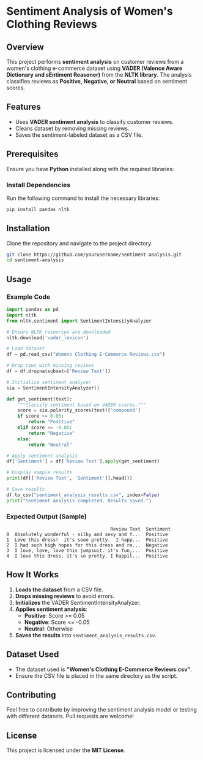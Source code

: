 # Sentiment Analysis of Women's Clothing Reviews

## Overview
This project performs **sentiment analysis** on customer reviews from a women's clothing e-commerce dataset using **VADER (Valence Aware Dictionary and sEntiment Reasoner)** from the **NLTK library**. The analysis classifies reviews as **Positive, Negative, or Neutral** based on sentiment scores.

## Features
- Uses **VADER sentiment analysis** to classify customer reviews.
- Cleans dataset by removing missing reviews.
- Saves the sentiment-labeled dataset as a CSV file.

## Prerequisites
Ensure you have **Python** installed along with the required libraries:

### Install Dependencies
Run the following command to install the necessary libraries:
```sh
pip install pandas nltk
```

## Installation
Clone the repository and navigate to the project directory:
```sh
git clone https://github.com/yourusername/sentiment-analysis.git
cd sentiment-analysis
```

## Usage
### Example Code
```python
import pandas as pd
import nltk
from nltk.sentiment import SentimentIntensityAnalyzer

# Ensure NLTK resources are downloaded
nltk.download('vader_lexicon')

# Load dataset
df = pd.read_csv("Womens Clothing E-Commerce Reviews.csv")

# Drop rows with missing reviews
df = df.dropna(subset=['Review Text'])

# Initialize sentiment analyzer
sia = SentimentIntensityAnalyzer()

def get_sentiment(text):
    """Classify sentiment based on VADER scores."""
    score = sia.polarity_scores(text)['compound']
    if score >= 0.05:
        return "Positive"
    elif score <= -0.05:
        return "Negative"
    else:
        return "Neutral"

# Apply sentiment analysis
df['Sentiment'] = df['Review Text'].apply(get_sentiment)

# Display sample results
print(df[['Review Text', 'Sentiment']].head())

# Save results
df.to_csv("sentiment_analysis_results.csv", index=False)
print("Sentiment analysis completed. Results saved.")
```

### Expected Output (Sample)
```
                                      Review Text  Sentiment
0  Absolutely wonderful - silky and sexy and f...  Positive
1  Love this dress!  it's sooo pretty.  I happ...  Positive
2  I had such high hopes for this dress and re...  Negative
3  I love, love, love this jumpsuit. it's fun,...  Positive
4  I love this dress. it's so pretty. I happil...  Positive
```

## How It Works
1. **Loads the dataset** from a CSV file.
2. **Drops missing reviews** to avoid errors.
3. **Initializes** the VADER SentimentIntensityAnalyzer.
4. **Applies sentiment analysis**:
   - **Positive**: Score >= 0.05
   - **Negative**: Score <= -0.05
   - **Neutral**: Otherwise
5. **Saves the results** into `sentiment_analysis_results.csv`.

## Dataset Used
- The dataset used is **"Women's Clothing E-Commerce Reviews.csv"**.
- Ensure the CSV file is placed in the same directory as the script.

## Contributing
Feel free to contribute by improving the sentiment analysis model or testing with different datasets. Pull requests are welcome!

## License
This project is licensed under the **MIT License**.



